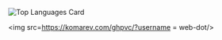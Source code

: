 ![Top Languages Card](https://github-readme-stats.vercel.app/api/top-langs/?username=web-dot&layout=compact)

<img src=https://komarev.com/ghpvc/?username = web-dot/>

<!---
web-dot/web-dot is a ✨ special ✨ repository because its `README.md` (this file) appears on your GitHub profile.
You can click the Preview link to take a look at your changes.
--->
